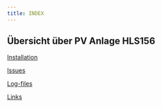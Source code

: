 ```yaml
---
title: INDEX
---
```


## Übersicht über PV Anlage HLS156

[Installation](installation/installation.md)

[Issues](issues/issues.md)

[Log-files](logs/logs.md)

[Links](links/links.md)
